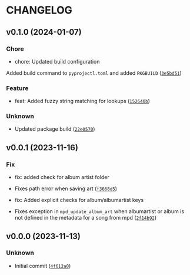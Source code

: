 # CHANGELOG



## v0.1.0 (2024-01-07)

### Chore

* chore: Updated build configuration

Added build command to `pyprojectl.toml` and added `PKGBUILD` ([`3e5bd51`](https://github.com/Babarbitz/mpd-albumart/commit/3e5bd51a338a223c32a36fe292be4fc292eb0550))

### Feature

* feat: Added fuzzy string matching for lookups ([`152640b`](https://github.com/Babarbitz/mpd-albumart/commit/152640bf94469e1f5916ebfa96aa1b39151c71df))

### Unknown

* Updated package build ([`22e0570`](https://github.com/Babarbitz/mpd-albumart/commit/22e0570bb1b42b2d7743674d1e5fc8f1d539ce56))


## v0.0.1 (2023-11-16)

### Fix

* fix: added check for album artist folder

- Fixes path error when saving art ([`f3668d5`](https://github.com/Babarbitz/mpd-albumart/commit/f3668d5ba22c3a185ba2c6eac81e018e810dc876))

* fix: Added explicit checks for album/albumartist keys

- Fixes exception in `mpd_update_album_art` when albumartist or album is not
  defined in the metadata for a song from mpd ([`2f14b92`](https://github.com/Babarbitz/mpd-albumart/commit/2f14b920f1bc076e267b5a38f50964817caadb77))


## v0.0.0 (2023-11-13)

### Unknown

* Initial commit ([`4f612a0`](https://github.com/Babarbitz/mpd-albumart/commit/4f612a0673b93982f4e61e2a40f063ea84209297))
